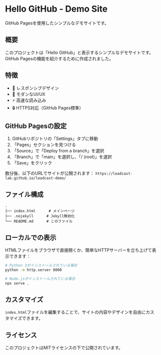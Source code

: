 # Hello GitHub - Demo Site

GitHub Pagesを使用したシンプルなデモサイトです。

## 概要

このプロジェクトは「Hello GitHub」と表示するシンプルなデモサイトです。GitHub Pagesの機能を紹介するために作成されました。

## 特徴

- 📱 レスポンシブデザイン
- 🎨 モダンなUI/UX
- ⚡ 高速な読み込み
- 🔒 HTTPS対応（GitHub Pages標準）

## GitHub Pagesの設定

1. GitHubリポジトリの「Settings」タブに移動
2. 「Pages」セクションを見つける
3. 「Source」で「Deploy from a branch」を選択
4. 「Branch」で「main」を選択し、「/ (root)」を選択
5. 「Save」をクリック

数分後、以下のURLでサイトが公開されます：
`https://leadcast-lab.github.io/leadcast-demo/`

## ファイル構成

```
.
├── index.html      # メインページ
├── .nojekyll      # Jekyll無効化
└── README.md      # このファイル
```

## ローカルでの表示

HTMLファイルをブラウザで直接開くか、簡単なHTTPサーバーを立ち上げて表示できます：

```bash
# Python 3がインストールされている場合
python -m http.server 8000

# Node.jsがインストールされている場合
npx serve .
```

## カスタマイズ

`index.html`ファイルを編集することで、サイトの内容やデザインを自由にカスタマイズできます。

## ライセンス

このプロジェクトはMITライセンスの下で公開されています。
